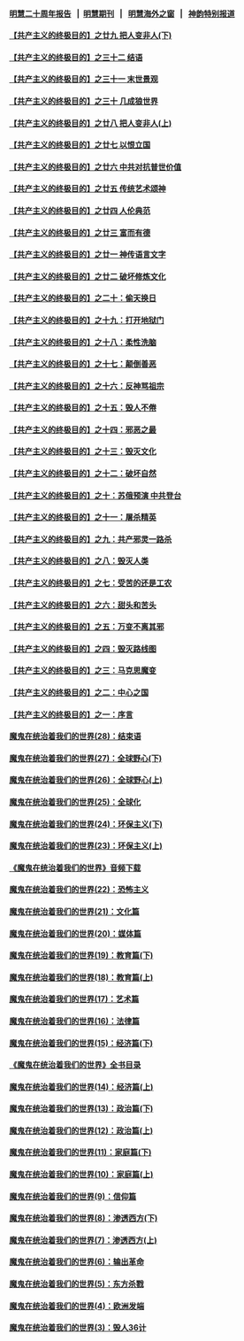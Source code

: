 #### [明慧二十周年报告](https://github.com/gfw-breaker/mh-reports/blob/master/README.md?t=07230541) &nbsp;&nbsp;|&nbsp;&nbsp;[明慧期刊](https://github.com/gfw-breaker/mh-qikan) &nbsp;&nbsp;|&nbsp;&nbsp; [明慧海外之窗](https://github.com/gfw-breaker/mh-news/blob/master/README.md?t=07230541) &nbsp;&nbsp;|&nbsp;&nbsp; [神韵特别报道](https://github.com/gfw-breaker/mh-news/blob/master/shenyun.md?t=07230541) 

#### [【共产主义的终极目的】之廿九 把人变非人(下)](../pages/nsc422/n11344140.md?t=07230541) 

#### [【共产主义的终极目的】之三十二 结语](../pages/nsc422/n11360535.md?t=07230541) 

#### [【共产主义的终极目的】之三十一 末世景观](../pages/nsc422/n11351129.md?t=07230541) 

#### [【共产主义的终极目的】之三十 几成狼世界](../pages/nsc422/n11348280.md?t=07230541) 

#### [【共产主义的终极目的】之廿八 把人变非人(上)](../pages/nsc422/n11340492.md?t=07230541) 

#### [【共产主义的终极目的】之廿七 以恨立国](../pages/nsc422/n11336944.md?t=07230541) 

#### [【共产主义的终极目的】之廿六 中共对抗普世价值](../pages/nsc422/n11324785.md?t=07230541) 

#### [【共产主义的终极目的】之廿五 传统艺术颂神](../pages/nsc422/n11296396.md?t=07230541) 

#### [【共产主义的终极目的】之廿四 人伦典范](../pages/nsc422/n11296397.md?t=07230541) 

#### [【共产主义的终极目的】之廿三 富而有德](../pages/nsc422/n11283598.md?t=07230541) 

#### [【共产主义的终极目的】之廿一 神传语言文字](../pages/nsc422/n11263265.md?t=07230541) 

#### [【共产主义的终极目的】之廿二 破坏修炼文化](../pages/nsc422/n11245728.md?t=07230541) 

#### [【共产主义的终极目的】之二十：偷天换日](../pages/nsc422/n11238846.md?t=07230541) 

#### [【共产主义的终极目的】之十九：打开地狱门](../pages/nsc422/n11206376.md?t=07230541) 

#### [【共产主义的终极目的】之十八：柔性洗脑](../pages/nsc422/n11199994.md?t=07230541) 

#### [【共产主义的终极目的】之十七：颠倒善恶](../pages/nsc422/n11179782.md?t=07230541) 

#### [【共产主义的终极目的】之十六：反神骂祖宗](../pages/nsc422/n11166798.md?t=07230541) 

#### [【共产主义的终极目的】之十五：毁人不倦](../pages/nsc422/n11166792.md?t=07230541) 

#### [【共产主义的终极目的】之十四：邪恶之最](../pages/nsc422/n11150249.md?t=07230541) 

#### [【共产主义的终极目的】之十三：毁灭文化](../pages/nsc422/n11135227.md?t=07230541) 

#### [【共产主义的终极目的】之十二：破坏自然](../pages/nsc422/n11135214.md?t=07230541) 

#### [【共产主义的终极目的】之十：苏俄预演 中共登台](../pages/nsc422/n11118424.md?t=07230541) 

#### [【共产主义的终极目的】之十一：屠杀精英](../pages/nsc422/n11118442.md?t=07230541) 

#### [【共产主义的终极目的】之九：共产邪灵一路杀](../pages/nsc422/n11114139.md?t=07230541) 

#### [【共产主义的终极目的】之八：毁灭人类](../pages/nsc422/n11108503.md?t=07230541) 

#### [【共产主义的终极目的】之七：受苦的还是工农](../pages/nsc422/n11101809.md?t=07230541) 

#### [【共产主义的终极目的】之六：甜头和苦头](../pages/nsc422/n11096971.md?t=07230541) 

#### [【共产主义的终极目的】之五：万变不离其邪](../pages/nsc422/n11091285.md?t=07230541) 

#### [【共产主义的终极目的】之四：毁灭路线图](../pages/nsc422/n11086284.md?t=07230541) 

#### [【共产主义的终极目的】之三：马克思魔变](../pages/nsc422/n11061941.md?t=07230541) 

#### [【共产主义的终极目的】之二：中心之国](../pages/nsc422/n11047728.md?t=07230541) 

#### [【共产主义的终极目的】之一：序言](../pages/nsc422/n11086077.md?t=07230541) 

#### [魔鬼在统治着我们的世界(28)：结束语](../pages/nsc422/n10936246.md?t=07230541) 

#### [魔鬼在统治着我们的世界(27)：全球野心(下)](../pages/nsc422/n10928319.md?t=07230541) 

#### [魔鬼在统治着我们的世界(26)：全球野心(上)](../pages/nsc422/n10900318.md?t=07230541) 

#### [魔鬼在统治着我们的世界(25)：全球化](../pages/nsc422/n10788205.md?t=07230541) 

#### [魔鬼在统治着我们的世界(24)：环保主义(下)](../pages/nsc422/n10695307.md?t=07230541) 

#### [魔鬼在统治着我们的世界(23)：环保主义(上)](../pages/nsc422/n10688613.md?t=07230541) 

#### [《魔鬼在统治着我们的世界》音频下载](../pages/nsc422/n10635553.md?t=07230541) 

#### [魔鬼在统治着我们的世界(22)：恐怖主义](../pages/nsc422/n10614727.md?t=07230541) 

#### [魔鬼在统治着我们的世界(21)：文化篇](../pages/nsc422/n10597706.md?t=07230541) 

#### [魔鬼在统治着我们的世界(20)：媒体篇](../pages/nsc422/n10586579.md?t=07230541) 

#### [魔鬼在统治着我们的世界(19)：教育篇(下)](../pages/nsc422/n10564808.md?t=07230541) 

#### [魔鬼在统治着我们的世界(18)：教育篇(上)](../pages/nsc422/n10526970.md?t=07230541) 

#### [魔鬼在统治着我们的世界(17)：艺术篇](../pages/nsc422/n10499093.md?t=07230541) 

#### [魔鬼在统治着我们的世界(16)：法律篇](../pages/nsc422/n10485969.md?t=07230541) 

#### [魔鬼在统治着我们的世界(15)：经济篇(下)](../pages/nsc422/n10469975.md?t=07230541) 

#### [《魔鬼在统治着我们的世界》全书目录](../pages/nsc422/n10464261.md?t=07230541) 

#### [魔鬼在统治着我们的世界(14)：经济篇(上)](../pages/nsc422/n10457370.md?t=07230541) 

#### [魔鬼在统治着我们的世界(13)：政治篇(下)](../pages/nsc422/n10448270.md?t=07230541) 

#### [魔鬼在统治着我们的世界(12)：政治篇(上)](../pages/nsc422/n10444576.md?t=07230541) 

#### [魔鬼在统治着我们的世界(11)：家庭篇(下)](../pages/nsc422/n10440961.md?t=07230541) 

#### [魔鬼在统治着我们的世界(10)：家庭篇(上)](../pages/nsc422/n10435448.md?t=07230541) 

#### [魔鬼在统治着我们的世界(9)：信仰篇](../pages/nsc422/n10432159.md?t=07230541) 

#### [魔鬼在统治着我们的世界(8)：渗透西方(下)](../pages/nsc422/n10429603.md?t=07230541) 

#### [魔鬼在统治着我们的世界(7)：渗透西方(上)](../pages/nsc422/n10426013.md?t=07230541) 

#### [魔鬼在统治着我们的世界(6)：输出革命](../pages/nsc422/n10421536.md?t=07230541) 

#### [魔鬼在统治着我们的世界(5)：东方杀戮](../pages/nsc422/n10417707.md?t=07230541) 

#### [魔鬼在统治着我们的世界(4)：欧洲发端](../pages/nsc422/n10414890.md?t=07230541) 

#### [魔鬼在统治着我们的世界(3)：毁人36计](../pages/nsc422/n10411583.md?t=07230541) 

